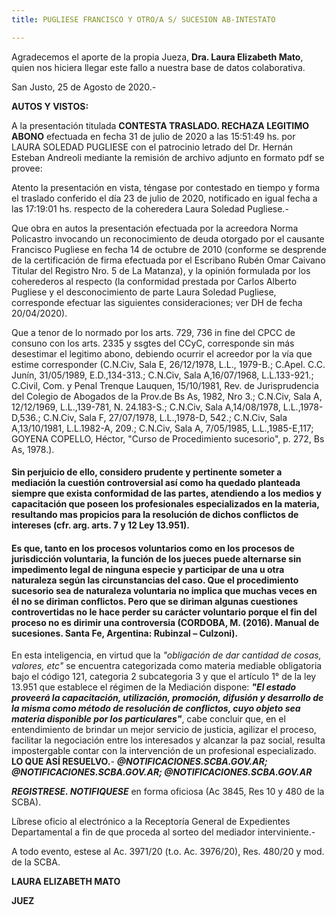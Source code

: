 ```yaml
---
title: PUGLIESE FRANCISCO Y OTRO/A S/ SUCESION AB-INTESTATO

---
```


Agradecemos el aporte de la propia Jueza, **Dra. Laura Elizabeth Mato**, quien nos hiciera llegar este fallo a nuestra base de datos colaborativa. 

San Justo, 25 de Agosto de 2020.-

**AUTOS Y VISTOS:**

A la presentación titulada **CONTESTA TRASLADO. RECHAZA LEGITIMO ABONO** efectuada en fecha 31 de julio de 2020 a las 15:51:49 hs. por LAURA SOLEDAD PUGLIESE con el patrocinio letrado del Dr. Hernán Esteban Andreoli mediante la remisión de archivo adjunto en formato pdf se provee:

Atento la presentación en vista, téngase por contestado en tiempo y forma el traslado conferido el día 23 de julio de 2020, notificado en igual fecha a las 17:19:01 hs. respecto de la coheredera Laura Soledad Pugliese.-

Que obra en autos la presentación efectuada por la acreedora Norma Policastro invocando un reconocimiento de deuda otorgado por el causante Francisco Pugliese en fecha 14 de octubre de 2010 (conforme se desprende de la certificación de firma efectuada por el Escribano Rubén Omar Caivano Titular del Registro Nro. 5 de La Matanza), y la opinión formulada por los coherederos al respecto (la conformidad prestada por Carlos Alberto Pugliese y el desconocimiento de parte Laura Soledad Pugliese, corresponde efectuar las siguientes consideraciones; ver DH de fecha 20/04/2020).

Que a tenor de lo normado por los arts. 729, 736 in fine del CPCC de consuno con los arts. 2335 y ssgtes del CCyC, corresponde sin más desestimar el legitimo abono, debiendo ocurrir el acreedor por la vía que estime corresponder (C.N.Civ, Sala E, 26/12/1978, L.L., 1979-B.; C.Apel. C.C. Junín, 31/05/1989, E.D.,134-313.; C.N.Civ, Sala A,16/07/1968, L.L.133-921.; C.Civil, Com. y Penal Trenque Lauquen, 15/10/1981, Rev. de Jurisprudencia del Colegio de Abogados de la Prov.de Bs As, 1982, Nro 3.; C.N.Civ, Sala A, 12/12/1969, L.L.,139-781, N. 24.183-S.; C.N.Civ, Sala A,14/08/1978, L.L.,1978-D,536.; C.N.Civ, Sala F, 27/07/1978, L.L.,1978-D, 542.; C.N.Civ, Sala A,13/10/1981, L.L.1982-A, 209.; C.N.Civ, Sala A, 7/05/1985, L.L.,1985-E,117; GOYENA COPELLO, Héctor, "Curso de Procedimiento sucesorio", p. 272, Bs As, 1978.).

#### Sin perjuicio de ello, considero prudente y pertinente someter a mediación la cuestión controversial así como ha quedado planteada **siempre que exista conformidad de las partes**, atendiendo a los medios y capacitación que poseen los profesionales especializados en la materia, resultando mas propicios para la resolución de dichos conflictos de intereses (cfr. arg. arts. 7 y 12 Ley 13.951).

#### Es que, tanto en los procesos voluntarios como en los procesos de jurisdicción voluntaria, la función de los jueces puede alternarse sin impedimento legal de ninguna especie y participar de una u otra naturaleza según las circunstancias del caso. Que el procedimiento sucesorio sea de naturaleza voluntaria no implica que muchas veces en él no se diriman conflictos. Pero que se diriman algunas cuestiones controvertidas no le hace perder su carácter voluntario porque el fin del proceso no es dirimir una controversia (CORDOBA, M. (2016). Manual de sucesiones. Santa Fe, Argentina: Rubinzal – Culzoni).

En esta inteligencia, en virtud que la _"obligación de dar cantidad de cosas, valores, etc"_ se encuentra categorizada como materia mediable obligatoria bajo el código 121, categoria 2 subcategoria 3 y que el artículo 1° de la ley 13.951 que establece el régimen de la Mediación dispone: **_"El estado proveerá la capacitación, utilización, promoción, difusión y desarrollo de la misma como método de resolución de conflictos, cuyo objeto sea materia disponible por los particulares"_**, cabe concluir que, en el entendimiento de brindar un mejor servicio de justicia, agilizar el proceso, facilitar la negociación entre los interesados y alcanzar la paz social, resulta impostergable contar con la intervención de un profesional especializado. **LO QUE ASÍ RESUELVO.**_- **@NOTIFICACIONES.SCBA.GOV.AR; @NOTIFICACIONES.SCBA.GOV.AR; @NOTIFICACIONES.SCBA.GOV.AR**_

**_REGISTRESE. NOTIFIQUESE_** en forma oficiosa (Ac 3845, Res 10 y 480 de la SCBA).

Líbrese oficio al electrónico a la Receptoría General de Expedientes Departamental a fin de que proceda al sorteo del mediador interviniente.-

A todo evento, estese al Ac. 3971/20 (t.o. Ac. 3976/20), Res. 480/20 y mod. de la SCBA.

**LAURA ELIZABETH MATO**

**JUEZ**